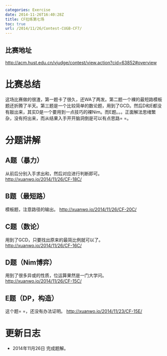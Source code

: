 ```yaml
---
categories: Exercise
date: 2014-11-26T16:40:28Z
title: CF拉练第七场
toc: true
url: /2014/11/26/Contest-CUGB-CF7/
---
```


## 比赛地址
http://acm.hust.edu.cn/vjudge/contest/view.action?cid=63852#overview

# 比赛总结
这场比赛做的很渣，第一题卡了很久，还WA了两发。第二题一个裸的最短路模板题还折腾了半天。第三题是一个比较简单的数论题，用到了GCD。然后D和E都没有敲出来，其实D是一个要用到一点技巧的裸Nim。而E题。。。正面解法思绪繁杂，没有捋出来，而从结果入手开开脑洞倒是可以有点思路= =。

# 分题讲解

## A题（暴力）
从前后分别入手求出和，然后对应进行判断即可。
http://xuanwo.io/2014/11/26/CF-18C/

## B题（最短路）
模板题，注意路径的输出。
http://xuanwo.io/2014/11/26/CF-20C/

## C题（数论）
用到了GCD，只要找出原来的最简比例就可以了。
http://xuanwo.io/2014/11/26/CF-16C/

## D题（Nim博弈）
用到了很多异或的性质，位运算果然是一门大学问。
http://xuanwo.io/2014/11/26/CF-15C/

## E题（DP，构造）
这个题= =，还没有办法证明。
http://xuanwo.io/2014/11/23/CF-15E/


# 更新日志
- 2014年11月26日 完成题解。
